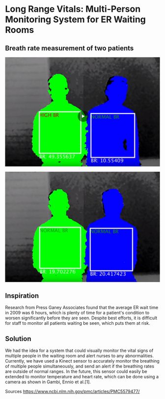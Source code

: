 # Long Range Vitals: Multi-Person Monitoring System for ER Waiting Rooms

## Breath rate measurement of two patients

![alt text](Long_Range_Vitals_1.png?raw=true "Long_Range_Vitals_1")

![alt text](Long_Range_Vitals_2.png?raw=true "Long_Range_Vitals_2")


## Inspiration
Research from Press Ganey Associates found that the average ER wait time in 2009 was 6 hours, which is plenty of time for a patient's condition to worsen significantly before they are seen. Despite best efforts, it is difficult for staff to monitor all patients waiting be seen, which puts them at risk.

## Solution
We had the idea for a system that could visually monitor the vital signs of multiple people in the waiting room and alert nurses to any abnormalities. Currently, we have used a Kinect sensor to accurately monitor the breathing of multiple people simultaneously, and send an alert if the breathing rates are outside of normal ranges. In the future, this sensor could easily be extended to monitor temperature and heart rate, which can be done using a camera as shown in Gambi, Ennio et al.[1].

Sources
https://www.ncbi.nlm.nih.gov/pmc/articles/PMC5579477/
